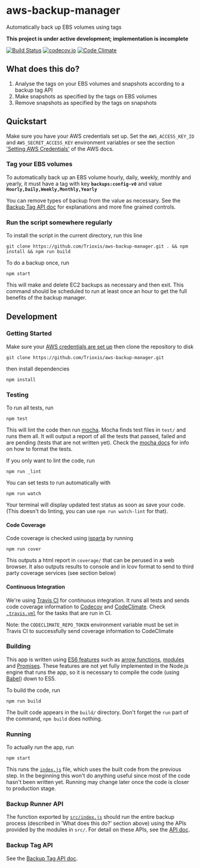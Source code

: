 # aws-backup-manager
Automatically back up EBS volumes using tags

**This project is under active development; implementation is incomplete**

[![Build Status](https://travis-ci.org/Trioxis/aws-backup-manager.svg?branch=master)](https://travis-ci.org/Trioxis/aws-backup-manager) [![codecov.io](https://codecov.io/github/Trioxis/aws-backup-manager/coverage.svg?branch=master)](https://codecov.io/github/Trioxis/aws-backup-manager?branch=master) [![Code Climate](https://codeclimate.com/github/Trioxis/aws-backup-manager/badges/gpa.svg)](https://codeclimate.com/github/Trioxis/aws-backup-manager)

## What does this do?

1. Analyse the tags on your EBS volumes and snapshots according to a backup tag API
2. Make snapshots as specified by the tags on EBS volumes
3. Remove snapshots as specified by the tags on snapshots

## Quickstart

Make sure you have your AWS credentials set up. Set the `AWS_ACCESS_KEY_ID` and `AWS_SECRET_ACCESS_KEY` environment variables or see the section ['Setting AWS Credentials'](http://docs.aws.amazon.com/AWSJavaScriptSDK/guide/node-configuring.html#Setting_AWS_Credentials) of the AWS docs.

### Tag your EBS volumes

To automatically back up an EBS volume hourly, daily, weekly, monthly and yearly, it must have a tag with key **`backups:config-v0`** and value **`Hourly,Daily,Weekly,Monthly,Yearly`**

You can remove types of backup from the value as necessary. See the [Backup Tag API doc](docs/BackupTagAPI.md) for explanations and more fine grained controls.

### Run the script somewhere regularly

To install the script in the current directory, run this line
```
git clone https://github.com/Trioxis/aws-backup-manager.git . && npm install && npm run build
```

To do a backup once, run
```
npm start
```

This will make and delete EC2 backups as necessary and then exit. This command should be scheduled to run at least once an hour to get the full benefits of the backup manager.

## Development

### Getting Started

Make sure your [AWS credentials are set up](http://docs.aws.amazon.com/AWSJavaScriptSDK/guide/node-configuring.html#Setting_AWS_Credentials) then clone the repository to disk
```
git clone https://github.com/Trioxis/aws-backup-manager.git
```
then install dependencies
```
npm install
```

### Testing

To run all tests, run
```
npm test
```
This will lint the code then run [mocha](http://mochajs.org/). Mocha finds test files in `test/` and runs them all. It will output a report of all the tests that passed, failed and are pending (tests that are not written yet). Check the [mocha docs](http://mochajs.org/) for info on how to format the tests.

If you only want to lint the code, run
```
npm run _lint
```

You can set tests to run automatically with
```
npm run watch
```
Your terminal will display updated test status as soon as save your code. (This doesn't do linting, you can use `npm run watch-lint` for that).

#### Code Coverage

Code coverage is checked using [isparta](https://github.com/douglasduteil/isparta) by running
```
npm run cover
```
This outputs a html report in `coverage/` that can be perused in a web browser. It also outputs results to console and in lcov format to send to third party coverage services (see section below)

#### Continuous Integration

We're using [Travis CI](https://travis-ci.org/Trioxis/aws-backup-manager) for continuous integration. It runs all tests and sends code coverage information to [Codecov](https://codecov.io/github/Trioxis/aws-backup-manager) and [CodeClimate](https://codeclimate.com/github/Trioxis/aws-backup-manager). Check [`.travis.yml`](.travis.yml) for the tasks that are run in CI.

Note: the `CODECLIMATE_REPO_TOKEN` environment variable must be set in Travis CI to successfully send coverage information to CodeClimate

### Building

This app is written using [ES6 features](https://github.com/lukehoban/es6features) such as [arrow functions](https://developer.mozilla.org/en/docs/Web/JavaScript/Reference/Functions/Arrow_functions), [modules](https://hacks.mozilla.org/2015/08/es6-in-depth-modules/) and [Promises](https://developer.mozilla.org/en/docs/Web/JavaScript/Reference/Global_Objects/Promise). These features are not yet fully implemented in the Node.js engine that runs the app, so it is necessary to compile the code (using [Babel](https://babeljs.io/)) down to ES5.

To build the code, run
```
npm run build
```
The built code appears in the `build/` directory. Don't forget the `run` part of the command, `npm build` does nothing.

### Running

To actually run the app, run
```
npm start
```
This runs the [`index.js`](index.js) file, which uses the built code from the previous step. In the beginning this won't do anything useful since most of the code hasn't been written yet. Running may change later once the code is closer to production stage.

### Backup Runner API

The function exported by [`src/index.js`](src/index.js) should run the entire backup process (described in 'What does this do?' section above) using the APIs provided by the modules in `src/`. For detail on these APIs, see the [API doc](docs/API.md).

### Backup Tag API

See the [Backup Tag API doc](docs/BackupTagAPI.md).
